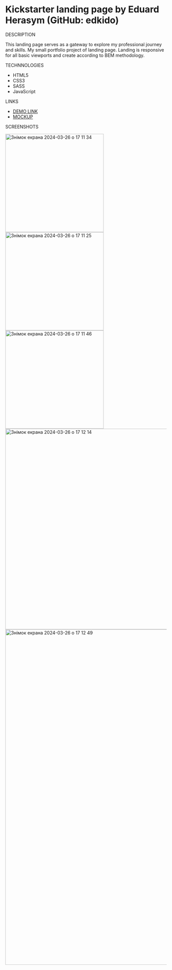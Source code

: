 # Kickstarter landing page by Eduard Herasym (GitHub: edkido)
DESCRIPTION

  This landing page serves as a gateway to explore my professional journey and skills.
  My small portfolio project of landing page.
  Landing is responsive for all basic viewports and create according to BEM methodology.

TECHNNOLOGIES
  - HTML5
  - CSS3
  - SASS
  - JavaScript

LINKS
  - [DEMO LINK](https://edkido.github.io/mybike-landing/)
  - [MOCKUP](https://www.figma.com/file/NZQAIydtHo5QkINyGLHNcq/BIKE-New-Version?type=design&node-id=0-1&mode=design&t=5ythoiD4MF9kIuGZ-0)

SCREENSHOTS

<img width="307" alt="Знімок екрана 2024-03-26 о 17 11 34" src="https://github.com/edkido/mybike-landing/assets/112867892/0778c45c-15e5-4939-a11f-d39c0f6aa977">
<img width="307" alt="Знімок екрана 2024-03-26 о 17 11 25" src="https://github.com/edkido/mybike-landing/assets/112867892/95648a1b-e814-4b1f-80f4-5dbcdc8aa14a">
<img width="307" alt="Знімок екрана 2024-03-26 о 17 11 46" src="https://github.com/edkido/mybike-landing/assets/112867892/fb651c22-8450-41af-9d65-ce1e21fd3f38">
<img width="627" alt="Знімок екрана 2024-03-26 о 17 12 14" src="https://github.com/edkido/mybike-landing/assets/112867892/c39c9569-05a9-45cf-bc69-51683f4f3529">
<img width="1048" alt="Знімок екрана 2024-03-26 о 17 12 49" src="https://github.com/edkido/mybike-landing/assets/112867892/7c1d96ca-962d-4870-aadf-e0a5fa5d1667">
